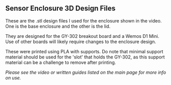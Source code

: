 ## Sensor Enclosure 3D Design Files

These are the .stl design files I used for the enclosure shown in the video.  One is the base enclosure and the other is the lid.

They are designed for the GY-302 breakout board and a Wemos D1 Mini.  Use of other boards will likely require changes to the enclosure design.

These were printed using PLA with supports.  Do note that minimal support material should be used for the 'slot' that holds the GY-302, as this support material can be a challenge to remove after printing.


_Please see the video or written guides listed on the main page for more info on use._
